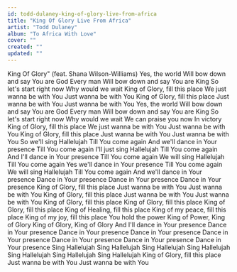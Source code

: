 ```yaml
---
id: todd-dulaney-king-of-glory-live-from-africa
title: "King Of Glory Live From Africa"
artist: "Todd Dulaney"
album: "To Africa With Love"
cover: ""
created: ""
updated: ""
---
```


King Of Glory"
(feat. Shana Wilson-Williams)
Yes, the world
Will bow down and say You are God
Every man
Will bow down and say You are King
So let's start right now
Why would we wait
King of Glory, fill this place
We just wanna be with You
Just wanna be with You
King of Glory, fill this place
Just wanna be with You
Just wanna be with You
Yes, the world
Will bow down and say You are God
Every man
Will bow down and say You are King
So let's start right now
Why would we wait
We can praise you now
In victory
King of Glory, fill this place
We just wanna be with You
Just wanna be with You
King of Glory, fill this place
Just wanna be with You
Just wanna be with You
So we'll sing Hallelujah
Till You come again
And we'll dance in Your presence
Till You come again
I'll just sing Hallelujah
Till You come again
And I'll dance in Your presence
Till You come again
We will sing Hallelujah
Till You come again
Yes we'll dance in Your presence
Till You come again
We will sing Hallelujah
Till You come again
And we'll dance in Your presence
Dance in Your presence
Dance in Your presence
Dance in Your presence
King of Glory, fill this place
Just wanna be with You
Just wanna be with You
King of Glory, fill this place
Just wanna be with You
Just wanna be with You
King of Glory, fill this place
King of Glory, fill this place
King of Glory, fill this place
King of Healing, fill this place
King of my peace, fill this place
King of my joy, fill this place
You hold the power
King of Power, King of Glory
King of Glory, King of Glory
And I'll dance in Your presence
Dance in Your presence
Dance in Your presence
Dance in Your presence
Dance in Your presence
Dance in Your presence
Dance in Your presence
Dance in Your presence
Sing Hallelujah
Sing Hallelujah
Sing Hallelujah
Sing Hallelujah
Sing Hallelujah
Sing Hallelujah
Sing Hallelujah
King of Glory, fill this place
Just wanna be with You
Just wanna be with You